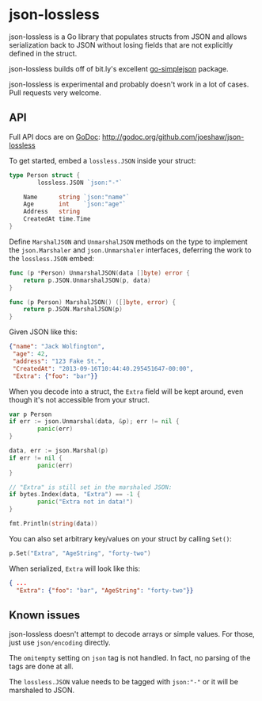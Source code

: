 # json-lossless #

json-lossless is a Go library that populates structs from JSON and
allows serialization back to JSON without losing fields that are
not explicitly defined in the struct.

json-lossless builds off of bit.ly's excellent
[go-simplejson](https://github.com/bitly/go-simplejson) package.

json-lossless is experimental and probably doesn't work in a lot
of cases.  Pull requests very welcome.

## API ##

Full API docs are on [GoDoc](http://godoc.org/github.com/joeshaw/json-lossless):
http://godoc.org/github.com/joeshaw/json-lossless

To get started, embed a `lossless.JSON` inside your struct:

```go
type Person struct {
        lossless.JSON `json:"-"`

	Name      string `json:"name"`
	Age       int    `json:"age"`
	Address   string
	CreatedAt time.Time
}
```

Define `MarshalJSON` and `UnmarshalJSON` methods on the type
to implement the `json.Marshaler` and `json.Unmarshaler` interfaces,
deferring the work to the `lossless.JSON` embed:

```go
func (p *Person) UnmarshalJSON(data []byte) error {
	return p.JSON.UnmarshalJSON(p, data)
}

func (p Person) MarshalJSON() ([]byte, error) {
	return p.JSON.MarshalJSON(p)
}
```

Given JSON like this:

```json
{"name": "Jack Wolfington",
 "age": 42,
 "address": "123 Fake St.",
 "CreatedAt": "2013-09-16T10:44:40.295451647-00:00",
 "Extra": {"foo": "bar"}}
```

When you decode into a struct, the `Extra` field will be kept around,
even though it's not accessible from your struct.

```go
var p Person
if err := json.Unmarshal(data, &p); err != nil {
        panic(err)
}

data, err := json.Marshal(p)
if err != nil {
        panic(err)
}

// "Extra" is still set in the marshaled JSON:
if bytes.Index(data, "Extra") == -1 {
        panic("Extra not in data!")
}

fmt.Println(string(data))

```

You can also set arbitrary key/values on your struct by calling
`Set()`:

```go
p.Set("Extra", "AgeString", "forty-two")
```

When serialized, `Extra` will look like this:

```json
{ ...
  "Extra": {"foo": "bar", "AgeString": "forty-two"}}
```

## Known issues ##

json-lossless doesn't attempt to decode arrays or simple values.
For those, just use `json/encoding` directly.

The `omitempty` setting on `json` tag is not handled.  In fact, no
parsing of the tags are done at all.

The `lossless.JSON` value needs to be tagged with `json:"-"` or
it will be marshaled to JSON.
